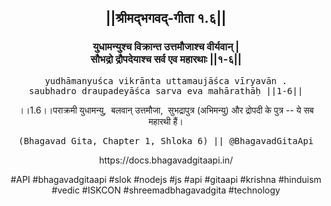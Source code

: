<center><h2>||श्रीमद्‍भगवद्‍-गीता १.६||</h2>
<h3>युधामन्युश्च विक्रान्त उत्तमौजाश्च वीर्यवान् |<br/>सौभद्रो द्रौपदेयाश्च सर्व एव महारथाः ||१-६||</h3>
<pre>yudhāmanyuśca vikrānta uttamaujāśca vīryavān .<br/>saubhadro draupadeyāśca sarva eva mahārathāḥ ||1-6||</pre>
<p>।।1.6।।पराक्रमी युधामन्यु,  बलवान् उत्तमौजा,  सुभद्रापुत्र (अभिमन्यु) और द्रोपदी के पुत्र -- ये सब महारथी हैं।</p>
<pre>(Bhagavad Gita, Chapter 1, Shloka 6) || @BhagavadGitaApi</pre><p>https://docs.bhagavadgitaapi.in/</p><p>#API #bhagavadgitaapi #slok #nodejs #js #api #gitaapi #krishna #hinduism #vedic #ISKCON #shreemadbhagavadgita #technology</p></center>
